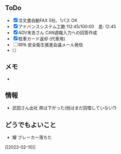 ## ToDo
- [x] 注文書自動FAX 5社、1パス OK
- [x] アドバンスシステム工数 112:45/100:00　差: 12:45
- [x] ADV末吉さん CAN週報入力への回答作成
- [x] 駐車カード返却 (代車用)
- [ ] RPA 安全衛生推進会議メール発信
- [ ] 


## メモ
- 


## 情報
- 武田さん出社 熱は下がった(他はまだ回復していない?)


## どうでもよいこと
- 耀 ブレーカー落ちた


[[2023-02-10]]


